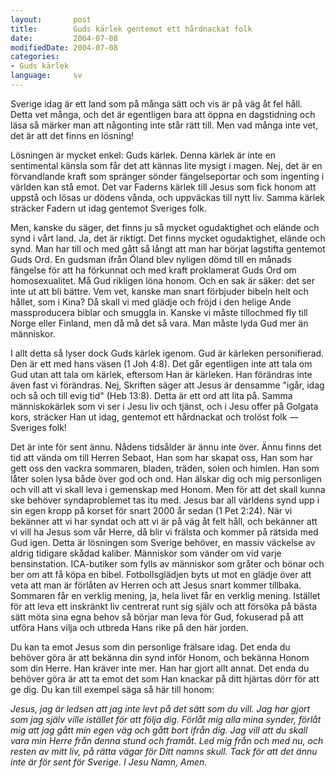 ```yaml
---
layout:       post
title:        Guds kärlek gentemot ett hårdnackat folk
date:         2004-07-08
modifiedDate: 2004-07-08
categories:
- Guds kärlek
language:     sv
---
```

Sverige idag är ett land som på många sätt och vis är på väg åt fel håll.  Detta vet många, och det är egentligen bara att öppna en dagstidning och läsa så märker man att någonting inte står rätt till.  Men vad många inte vet, det är att det finns en lösning!

Lösningen är mycket enkel: Guds kärlek.  Denna kärlek är inte en sentimental känsla som får det att kännas lite mysigt i magen.  Nej, det är en förvandlande kraft som spränger sönder fängelseportar och som ingenting i världen kan stå emot.  Det var Faderns kärlek till Jesus som fick honom att uppstå och lösas ur dödens vånda, och uppväckas till nytt liv.  Samma kärlek sträcker Fadern ut idag gentemot Sveriges folk.

Men, kanske du säger, det finns ju så mycket ogudaktighet och elände och synd i vårt land.  Ja, det är riktigt.  Det finns mycket ogudaktighet, elände och synd.  Man har till och med gått så långt att man har börjat lagstifta gentemot Guds Ord.  En gudsman ifrån Öland blev nyligen dömd till en månads fängelse för att ha förkunnat och med kraft proklamerat Guds Ord om homosexualitet.  Må Gud rikligen löna honom.  Och en sak är säker: det ser inte ut att bli bättre.  Vem vet, kanske man snart förbjuder bibeln helt och hållet, som i Kina?  Då skall vi med glädje och fröjd i den helige Ande massproducera biblar och smuggla in.  Kanske vi måste tillochmed fly till Norge eller Finland, men då må det så vara.  Man måste lyda Gud mer än människor.

I allt detta så lyser dock Guds kärlek igenom.  Gud är kärleken personifierad.  Den är ett med hans väsen (1 Joh 4:8).  Det går egentligen inte att tala om Gud utan att tala om kärlek, eftersom Han är kärleken.  Han förändras inte även fast vi förändras.  Nej, Skriften säger att Jesus är densamme "igår, idag och så och till evig tid" (Heb 13:8).  Detta är ett ord att lita på.  Samma människokärlek som vi ser i Jesu liv och tjänst, och i Jesu offer på Golgata kors, sträcker Han ut idag, gentemot ett hårdnackat och trolöst folk &mdash; Sveriges folk!

Det är inte för sent ännu.  Nådens tidsålder är ännu inte över.  Ännu finns det tid att vända om till Herren Sebaot, Han som har skapat oss, Han som har gett oss den vackra sommaren, bladen, träden, solen och himlen.  Han som låter solen lysa både över god och ond.  Han älskar dig och mig personligen och vill att vi skall leva i gemenskap med Honom.  Men för att det skall kunna ske behöver syndaproblemet tas itu med.  Jesus bar all världens synd upp i sin egen kropp på korset för snart 2000 år sedan (1 Pet 2:24).  När vi bekänner att vi har syndat och att vi är på väg åt felt håll, och bekänner att vi vill ha Jesus som vår Herre, då blir vi frälsta och kommer på rätsida med Gud igen.  Detta är lösningen som Sverige behöver, en massiv väckelse av aldrig tidigare skådad kaliber.  Människor som vänder om vid varje bensinstation.  ICA-butiker som fylls av människor som gråter och bönar och ber om att få köpa en bibel.  Fotbollsglädjen byts ut mot en glädje över att veta att man är förlåten av Herren och att Jesus snart kommer tillbaka.  Sommaren får en verklig mening, ja, hela livet får en verklig mening.  Istället för att leva ett inskränkt liv centrerat runt sig själv och att försöka på bästa sätt möta sina egna behov så börjar man leva för Gud, fokuserad på att utföra Hans vilja och utbreda Hans rike på den här jorden.

Du kan ta emot Jesus som din personlige frälsare idag.  Det enda du behöver göra är att bekänna din synd inför Honom, och bekänna Honom som din Herre.  Han kräver inte mer.  Han har gjort allt annat.  Det enda du behöver göra är att ta emot det som Han knackar på ditt hjärtas dörr för att ge dig.  Du kan till exempel säga så här till honom:

<em>Jesus, jag är ledsen att jag inte levt på det sätt som du vill.  Jag har gjort som jag själv ville istället för att följa dig.  Förlåt mig alla mina synder, förlåt mig att jag gått min egen väg och gått bort ifrån dig.  Jag vill att du skall vara min Herre från denna stund och framåt.  Led mig från och med nu, och resten av mitt liv, på rätta vägar för Ditt namns skull.  Tack för att det ännu inte är för sent för Sverige.  I Jesu Namn, Amen.</em>

